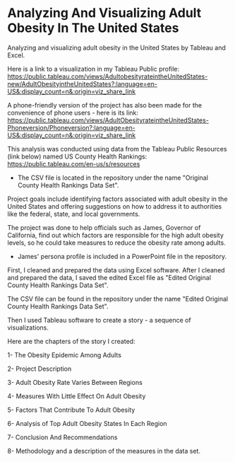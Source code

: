 # Analyzing And Visualizing Adult Obesity In The United States
Analyzing and visualizing adult obesity in the United States by Tableau and Excel.




Here is a link to a visualization in my Tableau Public profile:
https://public.tableau.com/views/AdultobesityrateintheUnitedStates-new/AdultObesityintheUnitedStates?:language=en-US&:display_count=n&:origin=viz_share_link

A phone-friendly version of the project has also been made for the convenience of phone users - here is its link:
https://public.tableau.com/views/AdultObesityrateintheUnitedStates-Phoneversion/Phoneversion?:language=en-US&:display_count=n&:origin=viz_share_link


This analysis was conducted using data from the Tableau Public Resources (link below) named US County Health Rankings:
https://public.tableau.com/en-us/s/resources

* The CSV file is located in the repository under the name "Original County Health Rankings Data Set".




Project goals include identifying factors associated with adult obesity in the United States and offering suggestions on how to address it to authorities like the federal,
state, and local governments.

The project was done to help officials such as James, Governor of California, find out which factors are responsible for the high adult obesity levels, so he could take
measures to reduce the obesity rate among adults.

* James' persona profile is included in a PowerPoint file in the repository.



First, I cleaned and prepared the data using Excel software.
After I cleaned and prepared the data, I saved the edited Excel file as "Edited Original County Health Rankings Data Set".

The CSV file can be found in the repository under the name "Edited Original County Health Rankings Data Set".

Then I used Tableau software to create a story - a sequence of visualizations.

Here are the chapters of the story I created:

1- The Obesity Epidemic Among Adults

2- Project Description

3- Adult Obesity Rate Varies Between Regions

4- Measures With Little Effect On Adult Obesity

5- Factors That Contribute To Adult Obesity

6- Analysis of Top Adult Obesity States In Each Region

7- Conclusion And Recommendations

8- Methodology and a description of the measures in the data set.
